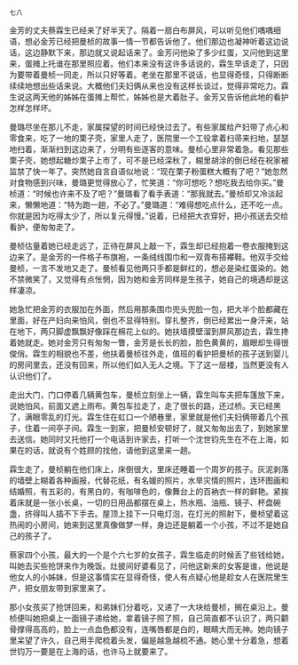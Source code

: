     七八 

   金芳的丈夫蔡霖生已经来了好半天了。隔着一扇白布屏风，可以听见他们喁喁细语，想必金芳已经把曼桢的故事一情一节都告诉他了。他们那边也凝神听着这边说话，这边静默下来，那边就又说起话来了。金芳问他染了多少红蛋，又问他到这里来，蛋摊上托谁在那里照应着。他们本来没有这许多话说的，霖生早该走了，只因为要带着曼桢一同走，所以只好等着。老坐在那里不说话，也显得奇怪，只得断断续续地想出些话来说。大概他们夫妇俩从来也没有这样长谈过，觉得非常吃力。霖生说这两天他的姊姊在蛋摊上帮忙，姊姊也是大着肚子。金芳又告诉他此地的看护怎样怎样坏。

   曼璐尽坐在那儿不走，家属探望的时间已经快过去了。有些家属给产妇带了点心和零食来，吃了一地的栗子壳，家里人走了，医院里一个工役拿着扫帚来扫地，瑟瑟地扫着，渐渐扫到这边来了，分明有些逐客的意味。曼桢心里非常着急。看见那些栗子壳，她想起糖炒栗子上市了，可不是已经深秋了，糊里胡涂的倒已经在祝家被监禁了快一年了。突然她自言自语似地说：“现在栗子粉蛋糕大概有了吧？”她忽然对食物感到兴味，曼璐更觉得放心了，忙笑道：“你可想吃？想吃我去给你买。”曼桢道：“时候也许来不及了吧？”曼璐看了看手表道：“那我就去。”曼桢却又冷淡起来，懒懒地道：“特为跑一趟，不必了。”曼璐道：“难得想吃点什么，还不吃一点。你就是因为吃得太少了，所以复元得慢。”说着，已经把大衣穿好，把小孩送去交给看护，便匆匆走了。

   曼桢估量着她已经走远了，正待在屏风上敲一下，霖生却已经抱着一卷衣服掩到这边来了。是金芳的一件格子布旗袍，一条绒线围巾和一双青布搭襻鞋。他双手交给曼桢，一言不发地又走了。曼桢看见他两只手都是鲜红的，想必是染红蛋染的。她不禁微笑了，又觉得有点怅惘，因为她和金芳同样是生孩子，她自己的境遇却是这样凄凉。

   她急忙把金芳的衣服加在外面，然后用那条围巾兜头兜脸一包，把大半个脸都藏在里面，好在产妇向来怕风，倒也不显得特别。穿扎整齐，倒已经累出一身汗来，站在地下，两只脚虚飘飘好像踩在棉花上似的。她扶墙摸壁溜到屏风那边去，霖生搀着她就走。她对金芳只有匆匆一瞥，金芳是长长的脸，脸色黄黄的，眉眼却生得很俊俏。霖生的相貌也不差，他扶着曼桢往外走，值班的看护把曼桢的孩子送到婴儿的房间里去，还没有回来，所以他们如入无人之境。下了这一层楼，当然更没有人认识他们了。

   走出大门，门口停着几辆黄包车，曼桢立刻坐上一辆，霖生叫车夫把车篷放下来，说她怕风，前面又遮上雨布。黄包车拉走了，走了很长的路，还过桥。天已经黑了，满眼零乱的灯光。霖生住在虹口一个陋巷里，家里就是他们夫妇俩带着几个孩子，住着一间亭子间。霖生一到家，把曼桢安顿好了，就又匆匆出去了，到她家里去送信。她同时又托他打一个电话到许家去，打听一个沈世钧先生在不在上海，如果在的话，就说有个姓顾的找他，请他到这里来一趟。

   霖生走了，曼桢躺在他们床上，床倒很大，里床还睡着一个周岁的孩子。灰泥剥落的墙壁上糊着各种画报，代替花纸，有名媛的照片，水旱灾情的照片，连环图画和结婚照，有五彩的，有黑白的，有咖啡色的，像舞台上的百衲衣一样的鲜艳。紧挨着床就是一张小长桌，一切的日用品都摆在桌上，热水瓶、油瓶、镜子、杯盘碗盏，挤得叫人插不下手去。屋顶上挂下一只电灯泡，在灯光的照射下，曼桢望着这热闹的小房间，她来到这里真像做梦一样，身边还是躺着一个小孩，不过不是她自己的孩子了。

   蔡家四个小孩，最大的一个是个六七岁的女孩子，霖生临走的时候丢了些钱给她，叫她去买些抢饼来作为晚饭。灶披间好婆看见了，问他这新来的女客是谁，他说是他女人的小姊妹，但是这事情实在显得奇怪，使人有点疑心他是趁女人在医院里生产，把女朋友带到家里来了。

   那小女孩买了抢饼回来，和弟妹们分着吃，又递了一大块给曼桢，搁在桌沿上。曼桢便叫她把桌上一面镜子递给她，拿着镜子照了照，自己简直都不认识了，两只颧骨撑得高高的，脸上一点血色都没有，连嘴唇都是白的，眼睛大而无神。她向镜子里呆望了许久，自己用手爬梳着头发，偏是越急越梳不通。她心里十分着急，想着世钧万一要是在上海的话，也许马上就要来了。


